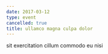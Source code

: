 ```yaml
---
date: 2017-03-12
type: event
cancelled: true
title: ullamco magna culpa dolor
---
```

sit exercitation cillum commodo eu nisi